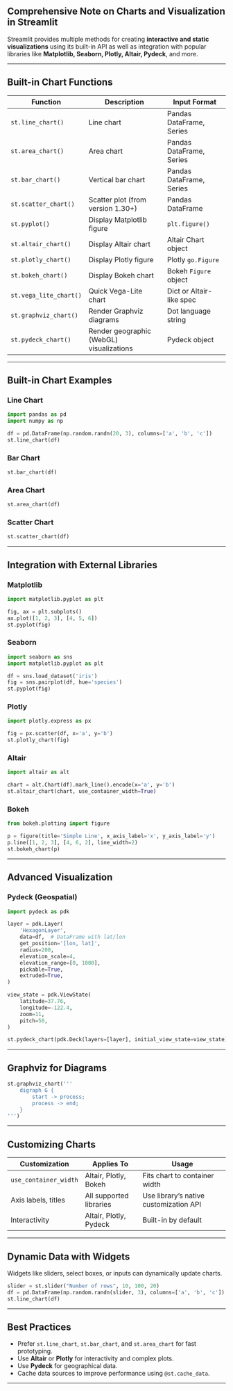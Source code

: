 ## **Comprehensive Note on Charts and Visualization in Streamlit**

Streamlit provides multiple methods for creating **interactive and static visualizations** using its built-in API as well as integration with popular libraries like **Matplotlib, Seaborn, Plotly, Altair, Pydeck**, and more.

---

## **Built-in Chart Functions**

| **Function**         | **Description**                           | **Input Format**         |
|----------------------|-------------------------------------------|--------------------------|
| `st.line_chart()`    | Line chart                                | Pandas DataFrame, Series |
| `st.area_chart()`    | Area chart                                | Pandas DataFrame, Series |
| `st.bar_chart()`     | Vertical bar chart                        | Pandas DataFrame, Series |
| `st.scatter_chart()` | Scatter plot (from version 1.30+)         | Pandas DataFrame         |
| `st.pyplot()`        | Display Matplotlib figure                 | `plt.figure()`           |
| `st.altair_chart()`  | Display Altair chart                      | Altair Chart object      |
| `st.plotly_chart()`  | Display Plotly figure                     | Plotly `go.Figure`       |
| `st.bokeh_chart()`   | Display Bokeh chart                       | Bokeh `Figure` object    |
| `st.vega_lite_chart()`| Quick Vega-Lite chart                    | Dict or Altair-like spec |
| `st.graphviz_chart()`| Render Graphviz diagrams                  | Dot language string      |
| `st.pydeck_chart()`  | Render geographic (WebGL) visualizations | Pydeck object            |

---

## **Built-in Chart Examples**

### **Line Chart**
```python
import pandas as pd
import numpy as np

df = pd.DataFrame(np.random.randn(20, 3), columns=['a', 'b', 'c'])
st.line_chart(df)
```

### **Bar Chart**
```python
st.bar_chart(df)
```

### **Area Chart**
```python
st.area_chart(df)
```

### **Scatter Chart**
```python
st.scatter_chart(df)
```

---

## **Integration with External Libraries**

### **Matplotlib**
```python
import matplotlib.pyplot as plt

fig, ax = plt.subplots()
ax.plot([1, 2, 3], [4, 5, 6])
st.pyplot(fig)
```

### **Seaborn**
```python
import seaborn as sns
import matplotlib.pyplot as plt

df = sns.load_dataset('iris')
fig = sns.pairplot(df, hue='species')
st.pyplot(fig)
```

### **Plotly**
```python
import plotly.express as px

fig = px.scatter(df, x='a', y='b')
st.plotly_chart(fig)
```

### **Altair**
```python
import altair as alt

chart = alt.Chart(df).mark_line().encode(x='a', y='b')
st.altair_chart(chart, use_container_width=True)
```

### **Bokeh**
```python
from bokeh.plotting import figure

p = figure(title='Simple Line', x_axis_label='x', y_axis_label='y')
p.line([1, 2, 3], [4, 6, 2], line_width=2)
st.bokeh_chart(p)
```

---

## **Advanced Visualization**

### **Pydeck (Geospatial)**
```python
import pydeck as pdk

layer = pdk.Layer(
    'HexagonLayer',
    data=df,  # DataFrame with lat/lon
    get_position='[lon, lat]',
    radius=200,
    elevation_scale=4,
    elevation_range=[0, 1000],
    pickable=True,
    extruded=True,
)

view_state = pdk.ViewState(
    latitude=37.76,
    longitude=-122.4,
    zoom=11,
    pitch=50,
)

st.pydeck_chart(pdk.Deck(layers=[layer], initial_view_state=view_state))
```

---

## **Graphviz for Diagrams**
```python
st.graphviz_chart('''
    digraph G {
        start -> process;
        process -> end;
    }
''')
```

---

## **Customizing Charts**

| **Customization**    | **Applies To**            | **Usage**                                         |
|----------------------|---------------------------|--------------------------------------------------|
| `use_container_width`| Altair, Plotly, Bokeh     | Fits chart to container width                    |
| Axis labels, titles  | All supported libraries   | Use library’s native customization API           |
| Interactivity        | Altair, Plotly, Pydeck    | Built-in by default                              |

---

## **Dynamic Data with Widgets**

Widgets like sliders, select boxes, or inputs can dynamically update charts.

```python
slider = st.slider("Number of rows", 10, 100, 20)
df = pd.DataFrame(np.random.randn(slider, 3), columns=['a', 'b', 'c'])
st.line_chart(df)
```

---

## **Best Practices**

- Prefer `st.line_chart`, `st.bar_chart`, and `st.area_chart` for fast prototyping.
- Use **Altair** or **Plotly** for interactivity and complex plots.
- Use **Pydeck** for geographical data.
- Cache data sources to improve performance using `@st.cache_data`.

---
